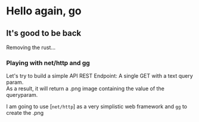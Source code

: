 # Hello again, go

## It's good to be back

Removing the rust...

### Playing with net/http and gg

Let's try to build a simple API REST Endpoint: A single GET with a text query param.  
As a result, it will return a .png image containing the value of the queryparam.  

I am going to use [`net/http`] as a very simplistic web framework and [`gg`](https://github.com/fogleman/gg) to create the .png  

